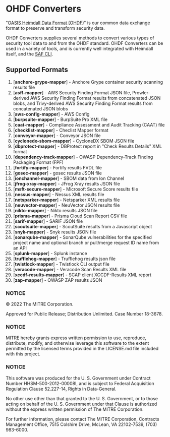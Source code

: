 # OHDF Converters

"[OASIS Heimdall Data Format (OHDF)](https://saf.mitre.org/#/normalize)" is our common data exchange format to preserve and transform security data.

OHDF Converters supplies several methods to convert various types of security tool data to and from the OHDF standard. OHDF Converters can be used in a variety of tools, and is currently well integrated with Heimdall itself, and the [SAF CLI](https://github.com/mitre/saf).

## Supported Formats

1.  [**anchore-grype-mapper**] - Anchore Grype container security scanning results file
2.  [**asff-mapper**] - AWS Security Finding Format JSON file, Prowler-derived AWS Security Finding Format results from concatenated JSON blobs, and Trivy-derived AWS Security Finding Format results from concatenated JSON blobs
3.  [**aws-config-mapper**] - AWS Config
4.  [**burpsuite-mapper**] - BurpSuite Pro XML file
5.  [**caat-mapper**] - Compliance Assessment and Audit Tracking (CAAT) file
6.  [**checklist-mapper**] - Checlist Mapper format
7.  [**conveyor-mapper**] - Conveyor JSON file
8.  [**cyclonedx-sbom-mapper**] - CycloneDX SBOM JSON file
9.  [**dbprotect-mapper**] - DBProtect report in "Check Results Details" XML format
10. [**dependency-track-mapper**] - OWASP Dependency-Track Finding Packaging Format (FPF)
11. [**fortify-mapper**] - Fortify results FVDL file
12. [**gosec-mapper**] - gosec results JSON file
13. [**ionchannel-mapper**] - SBOM data from Ion Channel
14. [**jfrog-xray-mapper**] - JFrog Xray results JSON file
15. [**msft-secure-mapper**] - Microsoft Secure Score results file
16. [**nessus-mapper**] - Nessus XML results file
17. [**netsparker-mapper**] - Netsparker XML results file
18. [**neuvector-mapper**] - NeuVector JSON results file
19. [**nikto-mapper**] - Nikto results JSON file
20. [**prisma-mapper**] - Prisma Cloud Scan Report CSV file
21. [**sarif-mapper**] - SARIF JSON file
22. [**scoutsuite-mapper**] - ScoutSuite results from a Javascript object
23. [**snyk-mapper**] - Snyk results JSON file
24. [**sonarqube-mapper**] - SonarQube vulnerabilities for the specified project name and optional branch or pull/merge request ID name from an API
25. [**splunk-mapper**] - Splunk instance
26. [**trufflehog-mapper**] - Trufflehog results json file
27. [**twistlock-mapper**] - Twistlock CLI output file
28. [**veracode-mapper**] - Veracode Scan Results XML file
29. [**xccdf-results-mapper**] - SCAP client XCCDF-Results XML report
30. [**zap-mapper**] - OWASP ZAP results JSON

### NOTICE

© 2022 The MITRE Corporation.

Approved for Public Release; Distribution Unlimited. Case Number 18-3678.

### NOTICE

MITRE hereby grants express written permission to use, reproduce, distribute, modify, and otherwise leverage this software to the extent permitted by the licensed terms provided in the LICENSE.md file included with this project.

### NOTICE

This software was produced for the U. S. Government under Contract Number HHSM-500-2012-00008I, and is subject to Federal Acquisition Regulation Clause 52.227-14, Rights in Data-General.

No other use other than that granted to the U. S. Government, or to those acting on behalf of the U. S. Government under that Clause is authorized without the express written permission of The MITRE Corporation.

For further information, please contact The MITRE Corporation, Contracts Management Office, 7515 Colshire Drive, McLean, VA 22102-7539, (703) 983-6000.
